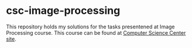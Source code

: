 # csc-image-processing
This repository holds my solutions for the tasks presentened at Image Processing course.
This course can be found at [Computer Science Center site](https://compscicenter.ru).

